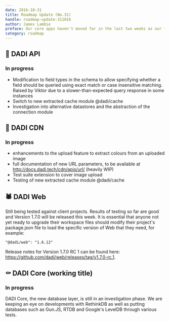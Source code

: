 ```yaml
---
date: 2016-10-31
title: Roadmap Update (No.31)
handle: roadmap-update-311016
author: James Lambie
preface: Our core apps haven't moved far in the last two weeks as our focus has been on bug fixing on the back of some at-scale client implementations.
category: roadmap
---
```


## 🎃 DADI API

### In progress

* Modification to field types in the schema to allow specifying whether a field should be queried using
exact match or case insensitive matching. Raised by Viktor due to a slower-than-expected query response in some instances
* Switch to new extracted cache module @dadi/cache
* Investigation into alternative datastores and the abstraction of the connection module

## 👻 DADI CDN

### In progress

* enhancements to the upload feature to extract colours from an uploaded image
* full documentation of new URL parameters, to be available at http://docs.dadi.tech/cdn/apis/url/ (heavily WIP)
* Test suite extension to cover image upload
* Testing of new extracted cache module @dadi/cache

## 🕷 DADI Web

Still being tested against client projects. Results of testing so far are good and Version 1.7.0 will be released this week. It is essential that anyone not yet ready to upgrade their workspace files should modify their project's package.json file to load the specific version of Web that they need, for example:

`"@dadi/web": "1.6.12"`

Release notes for Version 1.7.0 RC 1 can be found here: https://github.com/dadi/web/releases/tag/v1.7.0-rc.1.

## ⚰ DADI Core (working title)

### In progress

DADI Core, the new database layer, is still in an investigation phase. We are keeping an eye on developments with RethinkDB as well as putting databases such as Gun.JS, RTDB and Google's LevelDB through various tests.
